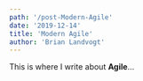 ```yaml
---
path: '/post-Modern-Agile'
date: '2019-12-14'
title: 'Modern Agile'
author: 'Brian Landvogt'
---
```


This is where I write about **Agile**...